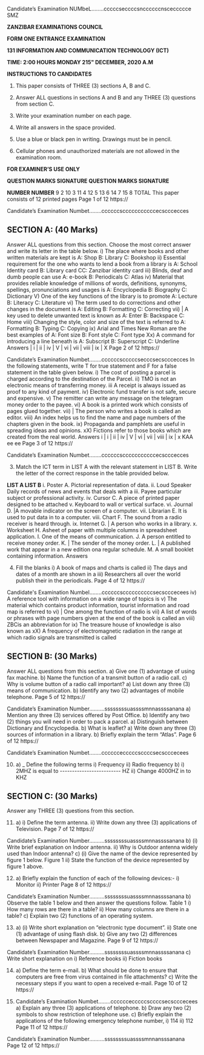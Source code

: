 Candidate’s Examination NUMbeL........cccccseccccsnccccccnsceccccce
SMZ

**ZANZIBAR EXAMINATIONS COUNCIL**

**FORM ONE ENTRANCE EXAMINATION**

**131 INFORMATION AND COMMUNICATION TECHNOLOGY (ICT)**

**TIME: 2:00 HOURS MONDAY 215" DECEMBER, 2020 A.M**

**INSTRUCTIONS TO CANDIDATES**

1. This paper consists of THREE (3) sections A, B and C.

2. Answer ALL questions in sections A and B and any THREE (3) questions from section C.

3. Write your examination number on each page.

4. Write all answers in the space provided.

5. Use a blue or black pen in writing. Drawings must be in pencil.

6. Cellular phones and unauthorized materials are not allowed in the examination room.

**FOR EXAMINER’S USE ONLY**

**QUESTION MARKS SIGNATURE QUESTION MARKS SIGNATURE**

**NUMBER NUMBER**
9
2 10
3 11
4 12
5 13
6 14
7 15
8
TOTAL
This paper consists of 12 printed pages
Page 1 of 12
https://

Candidate’s Examination Numbet........ccccccscccccccccccecscccecces

## SECTION A: (40 Marks)
Answer ALL questions from this section.
Choose the most correct answer and write its letter in the table below.
i) The place where books and other written materials are kept is
A: Shop B: Library C: Bookshop ii) Essential requirement for the one who wants to lend a book from a library is
A: School Identity card B: Library card CC: Zanzibar identity card iii) Blinds, deaf and dumb people can use
A: e-book B: Periodicals C: Atlas iv) Material that provides reliable knowledge of millions of words, definitions,
synonyms, spellings, pronunciations and usages is
A: Encyclopedia B: Biography C: Dictionary
V) One of the key functions of the library is to promote
A: Lecture B: Literacy C: Literature vi) The term used to do corrections and other changes in the document is
A: Editing B: Formatting C: Correcting vii) | A key used to delete unwanted text is known as
A: Enter B: Backspace C: Home viii) Changing the style, color and size of the text is referred to
A: Formatting B: Typing C: Copying ix) Arial and Times New Roman are the best examples of
A: Font size B: Font style C: Font type
Xx) A command for introducing a line beneath is
A: Subscript B: Superscript C: Underline
Answers
| i | ii | iv | V | vi | vii | viii | ix | X
Page 2 of 12
https://

Candidate’s Examination Numbet........ccccccscccccsecccsecscccecces
In the following statements, write T for true statement and F for a false statement in the table given below.
i) The cost of posting a parcel is charged according to the destination of the
Parcel.
ii) TMO is not an electronic means of transferring money.
iii A receipt is always issued as proof to any kind of payment.
iv) Electronic fund transfer is not safe, secure and expensive.
v) The remitter can write any message on the telegram money order to the payee.
vi) A book is a printed work which consists of pages glued together.
vii) | The person who writes a book is called an editor.
viii) An index helps us to find the name and page numbers of the chapters given in the book.
ix) Propaganda and pamphlets are useful in spreading ideas and opinions.
xX) Fictions refer to those books which are created from the real world.
Answers i | i | ii | iv | V | vi | vii | viii | ix | x
KAA ee ee
Page 3 of 12
https://

Candidate’s Examination Numbet........ccccccscccccccccccecscccecces

3. Match the ICT term in LIST A with the relevant statement in LIST B. Write the letter of the correct response in the table provided below.

**LIST A LIST B**
i. Poster A. Pictorial representation of data.
ii. Loud Speaker Daily records of news and events that deals with a iii. Payee particular subject or professional activity.
iv. Cursor C. A piece of printed paper designed to be attached v. Keyboard to wall or vertical surface.
vi. Journal D. |A movable indicator on the screen of a computer.
vii. Librarian E. It is used to put data in to a computer.
viii. Chart F. The sound from a radio receiver is heard through.
ix. Internet G. | A person who works in a library.
x. Worksheet H. Asheet of paper with multiple columns in spreadsheet application.
I. One of the means of communication.
J. A person entitled to receive money order.
K. | The sender of the money order.
L. | A published work that appear in a new edition ona regular schedule.
M. A small booklet containing information.
Answers

4. Fill the blanks i) A book of maps and charts is called ii) The days and dates of a month are shown in a iii) Researchers all over the world publish their in the periodicals.
Page 4 of 12
https://

Candidate's Examination Numbel........ccccccsccccccccccsecscccecees iv) A reference tool with information on a wide range of topics is v) The material which contains product information, tourist information and road map is referred to vi) | One among the function of radio is vii) A list of words or phrases with page numbers given at the end of the book is called an viii) ZBCis an abbreviation for ix) The treasure house of knowledge is also known as xX) A frequency of electromagnetic radiation in the range at which radio signals are transmitted is called

## SECTION B: (30 Marks)
Answer ALL questions from this section.
a) Give one (1) advantage of using fax machine.
b) Name the function of a transmit button of a radio call.
c) Why is volume button of a radio call important?
a) List down any three (3) means of communication.
b) Identify any two (2) advantages of mobile telephone.
Page 5 of 12
https://

Candidate’s Examination Number..........ssssssssuassssmnnassssanana a) Mention any three (3) services offered by Post Office.
b) Identify any two (2) things you will need in order to pack a parcel.
a) Distinguish between Dictionary and Encyclopedia.
b) What is leaflet?
a) Write down any three (3) sources of information in a library.
b) Briefly explain the term “Atlas”.
Page 6 of 12
https://

Candidate’s Examination Numbet........ccccccecccccsccccsecscccecees

10. a) _ Define the following terms i) Frequency ii) Radio frequency b) i) 2MHZ is equal to ------------------------- HZ
ii) Change 4000HZ in to KHZ

## SECTION C: (30 Marks)
Answer any THREE (3) questions from this section.

11. a) i) Define the term antenna.
ii) Write down any three (3) applications of Television.
Page 7 of 12
https://

Candidate’s Examination Number..........ssssssssuassssmnnassssanana b) (i) Write brief explanation on Indoor antenna.
ii) Why is Outdoor antenna widely used than Indoor antenna?
c) (i) Give the name of the device represented by figure 1 below.
Figure 1
ii) State the function of the device represented by figure 1 above.

12. a) Briefly explain the function of each of the following devices:-
i) Monitor ii) Printer
Page 8 of 12
https://

Candidate’s Examination Number..........ssssssssuassssmnnassssanana b) Observe the table 1 below and then answer the questions follow.
Table 1
i) How many rows are there in a table?
ii) How many columns are there in a table?
c) Explain two (2) functions of an operating system.

13. a) (i) Write short explanation on “electronic type document”.
ii) State one (1) advantage of using flash disk.
b) Give any two (2) differences between Newspaper and Magazine.
Page 9 of 12
https://

Candidate’s Examination Number..........ssssssssuassssmnnassssanana c) Write short explanation on i) Reference books ii) Fiction books

14. a) Define the term e-mail.
b) What should be done to ensure that computers are free from virus contained in file attachments?
c) Write the necessary steps if you want to open a received e-mail.
Page 10 of 12
https://

15. Candidate’s Examination Numbet........ccccccecccccsccccsecscccecees a) Explain any three (3) applications of telephone.
b) Draw any two (2) symbols to show restriction of telephone use.
c) Briefly explain the applications of the following emergency telephone number,
i) 114 ii) 112
Page 11 of 12
https://

Candidate’s Examination Number..........ssssssssuassssmnnansssanana
Page 12 of 12
https://